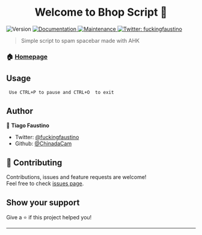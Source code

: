 <h1 align="center">Welcome to Bhop Script 👋</h1>
<p>
  <img alt="Version" src="https://img.shields.io/badge/version-1.0.0-blue.svg?cacheSeconds=2592000" />
  <a href="https://github.com/ChinadaCam/Bhop-Script/blob/master/README.md">
    <img alt="Documentation" src="https://img.shields.io/badge/documentation-yes-brightgreen.svg" target="_blank" />
  </a>
  <a href="https://github.com/kefranabg/readme-md-generator/graphs/commit-activity">
    <img alt="Maintenance" src="https://img.shields.io/badge/Maintained%3F-yes-green.svg" target="_blank" />
  </a>
  <a href="https://twitter.com/fuckingfaustino">
    <img alt="Twitter: fuckingfaustino" src="https://img.shields.io/twitter/follow/fuckingfaustino.svg?style=social" target="_blank" />
  </a>
</p>

> Simple script to spam spacebar made with  AHK

### 🏠 [Homepage]( https://github.com/ChinadaCam/Bhop-Script)

## Usage

```sh
 Use CTRL+P to pause and CTRL+O  to exit
```

## Author

👤 **Tiago Faustino**

* Twitter: [@fuckingfaustino](https://twitter.com/fuckingfaustino)
* Github: [@ChinadaCam](https://github.com/ChinadaCam)

## 🤝 Contributing

Contributions, issues and feature requests are welcome!<br />Feel free to check [issues page](https://github.com/ChinadaCam/Bhop-Script/issues).

## Show your support

Give a ⭐️ if this project helped you!

***
